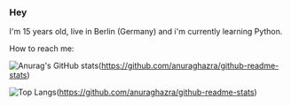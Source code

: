### Hey

<!--
**unterflieger/unterflieger** is a ✨ _special_ ✨ repository because its `README.md` (this file) appears on your GitHub profile.

Here are some ideas to get you started:

- 🔭 I’m currently working on ...
- 🌱 I’m currently learning ...
- 👯 I’m looking to collaborate on ...
- 🤔 I’m looking for help with ...
- 💬 Ask me about ...
- 📫 How to reach me: ...
- 😄 Pronouns: ...
- ⚡ Fun fact: ...
-->

I'm 15 years old, live in Berlin (Germany) and i'm currently learning Python.

How to reach me:
    


![Anurag's GitHub stats](https://github-readme-stats.vercel.app/api?username=unterflieger&count_private=true)(https://github.com/anuraghazra/github-readme-stats)

![Top Langs](https://github-readme-stats.vercel.app/api/top-langs/?username=unterflieger)(https://github.com/anuraghazra/github-readme-stats)

